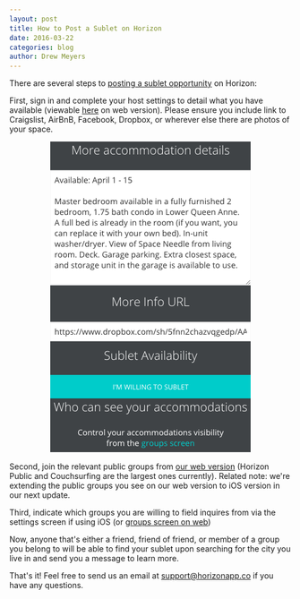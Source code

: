 ```yaml
---
layout: post
title: How to Post a Sublet on Horizon
date: 2016-03-22
categories: blog
author: Drew Meyers
---
```

There are several steps to [posting a sublet opportunity](http://www.horizonapp.co/blog/sublet-support/) on Horizon:

First, sign in and complete your host settings to detail what you have available (viewable [here](http://api.horizonapp.co/settings/) on web version). Please ensure you include link to Craigslist, AirBnB, Facebook, Dropbox, or wherever else there are photos of your space.

<p align="center"><img src="/assets/blog-sublet-settings-webversion.png"></p>

Second, join the relevant public groups from [our web version](http://api.horizonapp.co/groups/) (Horizon Public and Couchsurfing are the largest ones currently). Related note: we're extending the public groups you see on our web version to iOS version in our next update.

Third, indicate which groups you are willing to field inquires from via the settings screen if using iOS (or [groups screen on web](http://api.horizonapp.co/groups/))

Now, anyone that's either a friend, friend of friend, or member of a group you belong to will be able to find your sublet upon searching for the city you live in and send you a message to learn more.

That's it! Feel free to send us an email at [support@horizonapp.co](mailto:support@horizonapp.co) if you have any questions.